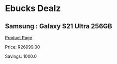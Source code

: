 
# Ebucks Dealz
## Samsung : Galaxy S21 Ultra 256GB
[Product Page](https://www.ebucks.com/web/shop/productSelected.do?prodId=604145022&catId=714948688)

Price: R26999.00

Savings: 1000.0


	